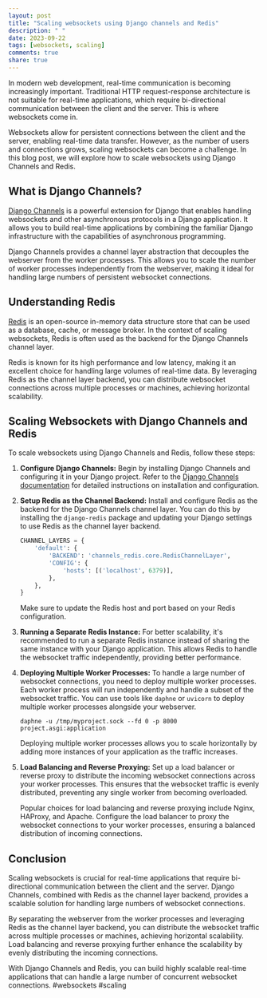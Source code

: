 ```yaml
---
layout: post
title: "Scaling websockets using Django channels and Redis"
description: " "
date: 2023-09-22
tags: [websockets, scaling]
comments: true
share: true
---
```


In modern web development, real-time communication is becoming increasingly important. Traditional HTTP request-response architecture is not suitable for real-time applications, which require bi-directional communication between the client and the server. This is where websockets come in.

Websockets allow for persistent connections between the client and the server, enabling real-time data transfer. However, as the number of users and connections grows, scaling websockets can become a challenge. In this blog post, we will explore how to scale websockets using Django Channels and Redis.

## What is Django Channels?

[Django Channels](https://channels.readthedocs.io/) is a powerful extension for Django that enables handling websockets and other asynchronous protocols in a Django application. It allows you to build real-time applications by combining the familiar Django infrastructure with the capabilities of asynchronous programming.

Django Channels provides a channel layer abstraction that decouples the webserver from the worker processes. This allows you to scale the number of worker processes independently from the webserver, making it ideal for handling large numbers of persistent websocket connections.

## Understanding Redis

[Redis](https://redis.io/) is an open-source in-memory data structure store that can be used as a database, cache, or message broker. In the context of scaling websockets, Redis is often used as the backend for the Django Channels channel layer.

Redis is known for its high performance and low latency, making it an excellent choice for handling large volumes of real-time data. By leveraging Redis as the channel layer backend, you can distribute websocket connections across multiple processes or machines, achieving horizontal scalability.

## Scaling Websockets with Django Channels and Redis

To scale websockets using Django Channels and Redis, follow these steps:

1. **Configure Django Channels:** Begin by installing Django Channels and configuring it in your Django project. Refer to the [Django Channels documentation](https://channels.readthedocs.io/en/stable/) for detailed instructions on installation and configuration.

2. **Setup Redis as the Channel Backend:** Install and configure Redis as the backend for the Django Channels channel layer. You can do this by installing the `django-redis` package and updating your Django settings to use Redis as the channel layer backend.

   ```python
   CHANNEL_LAYERS = {
       'default': {
           'BACKEND': 'channels_redis.core.RedisChannelLayer',
           'CONFIG': {
               'hosts': [('localhost', 6379)],
           },
       },
   }
   ```

   Make sure to update the Redis host and port based on your Redis configuration.

3. **Running a Separate Redis Instance:** For better scalability, it's recommended to run a separate Redis instance instead of sharing the same instance with your Django application. This allows Redis to handle the websocket traffic independently, providing better performance.

4. **Deploying Multiple Worker Processes:** To handle a large number of websocket connections, you need to deploy multiple worker processes. Each worker process will run independently and handle a subset of the websocket traffic. You can use tools like `daphne` or `uvicorn` to deploy multiple worker processes alongside your webserver.

   ```
   daphne -u /tmp/myproject.sock --fd 0 -p 8000 project.asgi:application
   ```

   Deploying multiple worker processes allows you to scale horizontally by adding more instances of your application as the traffic increases.

5. **Load Balancing and Reverse Proxying:** Set up a load balancer or reverse proxy to distribute the incoming websocket connections across your worker processes. This ensures that the websocket traffic is evenly distributed, preventing any single worker from becoming overloaded.

   Popular choices for load balancing and reverse proxying include Nginx, HAProxy, and Apache. Configure the load balancer to proxy the websocket connections to your worker processes, ensuring a balanced distribution of incoming connections.

## Conclusion

Scaling websockets is crucial for real-time applications that require bi-directional communication between the client and the server. Django Channels, combined with Redis as the channel layer backend, provides a scalable solution for handling large numbers of websocket connections.

By separating the webserver from the worker processes and leveraging Redis as the channel layer backend, you can distribute the websocket traffic across multiple processes or machines, achieving horizontal scalability. Load balancing and reverse proxying further enhance the scalability by evenly distributing the incoming connections.

With Django Channels and Redis, you can build highly scalable real-time applications that can handle a large number of concurrent websocket connections. #websockets #scaling
